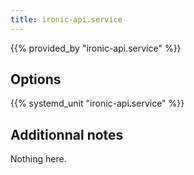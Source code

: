 ```yaml
---
title: ironic-api.service
---
```


{{% provided_by "ironic-api.service" %}}

## Options

{{% systemd_unit "ironic-api.service" %}}

## Additionnal notes

Nothing here.